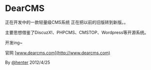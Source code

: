 DearCMS
=======
正在开发中的一款轻量级CMS系统
正在把以前的旧版转到新版。。

主要思想借鉴了DiscuzX!、PHPCMS、CMSTOP、Wordpress等开源系统。

开发ing~

官网 [www.dearcms.com](http://www.dearcms.com)



By [@henter](http://henter.me)
2012/4/25